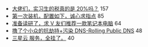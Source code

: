 - [大佬们，实习生的税真的是 20%吗？](https://www.v2ex.com/t/569967) 157
- [第一次装机，配置如下，诚心求指点](https://www.v2ex.com/t/569958) 85
- [准备读研了，求 V 友们推荐一款笔记本电脑](https://www.v2ex.com/t/570032) 64
- [撸了个小众的抗劫持+污染 DNS-Rolling Public DNS](https://www.v2ex.com/t/569930) 48
- [三星云 服务，全挂了。](https://www.v2ex.com/t/569917) 40